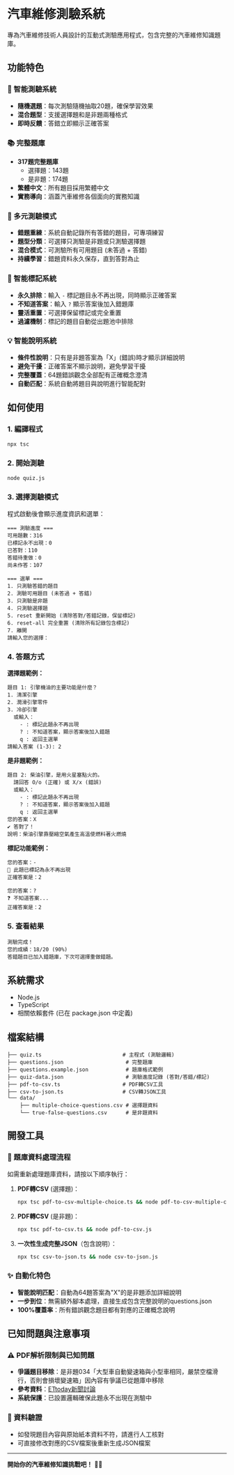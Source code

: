 # 汽車維修測驗系統

專為汽車維修技術人員設計的互動式測驗應用程式，包含完整的汽車維修知識題庫。

## 功能特色

### 🎯 智能測驗系統
- **隨機選題**：每次測驗隨機抽取20題，確保學習效果
- **混合題型**：支援選擇題和是非題兩種格式
- **即時反饋**：答錯立即顯示正確答案

### 📚 完整題庫
- **317題完整題庫**
  - 選擇題：143題
  - 是非題：174題
- **繁體中文**：所有題目採用繁體中文
- **實務導向**：涵蓋汽車維修各個面向的實務知識

### 🔄 多元測驗模式
- **錯題重練**：系統自動記錄所有答錯的題目，可專項練習
- **題型分類**：可選擇只測驗是非題或只測驗選擇題
- **混合模式**：可測驗所有可用題目 (未答過 + 答錯)
- **持續學習**：錯題資料永久保存，直到答對為止

### 📌 智能標記系統
- **永久排除**：輸入 `-` 標記題目永不再出現，同時顯示正確答案
- **不知道答案**：輸入 `?` 顯示答案後加入錯題庫
- **靈活重置**：可選擇保留標記或完全重置
- **過濾機制**：標記的題目自動從出題池中排除

### 💡 智能說明系統
- **條件性說明**：只有是非題答案為「X」(錯誤)時才顯示詳細說明
- **避免干擾**：正確答案不顯示說明，避免學習干擾
- **完整覆蓋**：64題錯誤觀念全部配有正確概念澄清
- **自動匹配**：系統自動將題目與說明進行智能配對

## 如何使用

### 1. 編譯程式
```bash
npx tsc
```

### 2. 開始測驗
```bash
node quiz.js
```

### 3. 選擇測驗模式
程式啟動後會顯示進度資訊和選單：
```
=== 測驗進度 ===
可用題數：316
已標記永不出現：0
已答對：110
答錯待重做：0
尚未作答：107

=== 選單 ===
1. 只測驗答錯的題目
2. 測驗可用題目 (未答過 + 答錯)
3. 只測驗是非題
4. 只測驗選擇題
5. reset 重新開始 (清除答對/答錯記錄，保留標記)
6. reset-all 完全重置 (清除所有記錄包含標記)
7. 離開
請輸入您的選擇：
```

### 4. 答題方式

**選擇題範例：**
```
題目 1: 引擎機油的主要功能是什麼？
1. 清潔引擎
2. 潤滑引擎零件
3. 冷卻引擎
  或輸入：
    - : 標記此題永不再出現
    ? : 不知道答案，顯示答案後加入錯題
    q : 返回主選單
請輸入答案 (1-3): 2
```

**是非題範例：**
```
題目 2: 柴油引擎，是用火星塞點火的。
  請回答 O/o (正確) 或 X/x (錯誤)
  或輸入：
    - : 標記此題永不再出現
    ? : 不知道答案，顯示答案後加入錯題
    q : 返回主選單
您的答案：X
✔ 答對了！
說明：柴油引擎靠壓縮空氣產生高溫使燃料著火燃燒
```

**標記功能範例：**
```
您的答案：-
📝 此題已標記為永不再出現
正確答案是：2

您的答案：?
❓ 不知道答案...
正確答案是：2
```

### 5. 查看結果
```
測驗完成！
您的成績：18/20 (90%)
答錯題目已加入錯題庫，下次可選擇重做錯題。
```

## 系統需求

- Node.js
- TypeScript
- 相關依賴套件 (已在 package.json 中定義)

## 檔案結構

```
├── quiz.ts                          # 主程式 (測驗邏輯)
├── questions.json                    # 完整題庫
├── questions.example.json            # 題庫格式範例
├── quiz-data.json                    # 測驗進度記錄 (答對/答錯/標記)
├── pdf-to-csv.ts                    # PDF轉CSV工具
├── csv-to-json.ts                   # CSV轉JSON工具
└── data/
    ├── multiple-choice-questions.csv # 選擇題資料
    └── true-false-questions.csv      # 是非題資料
```

## 開發工具

### 🔄 題庫資料處理流程

如需重新處理題庫資料，請按以下順序執行：

1. **PDF轉CSV** (選擇題)：
   ```bash
   npx tsc pdf-to-csv-multiple-choice.ts && node pdf-to-csv-multiple-choice.js
   ```

2. **PDF轉CSV** (是非題)：
   ```bash
   npx tsc pdf-to-csv.ts && node pdf-to-csv.js
   ```

3. **一次性生成完整JSON**（包含說明）：
   ```bash
   npx tsc csv-to-json.ts && node csv-to-json.js
   ```

### ✨ 自動化特色

- **智能說明匹配**：自動為64題答案為"X"的是非題添加詳細說明
- **一步到位**：無需額外腳本處理，直接生成包含完整說明的questions.json
- **100%覆蓋率**：所有錯誤觀念題目都有對應的正確概念說明

## 已知問題與注意事項

### ⚠️ PDF解析限制與已知問題
- **爭議題目移除**：是非題034「大型車自動變速箱與小型車相同，嚴禁空檔滑行，否則會損壞變速箱」因內容有爭議已從題庫中移除
- **參考資料**：[ETtoday新聞討論](https://speed.ettoday.net/news/2010943)
- **系統保護**：已設置邏輯確保此題永不出現在測驗中

### 📝 資料驗證
- 如發現題目內容與原始紙本資料不符，請進行人工核對
- 可直接修改對應的CSV檔案後重新生成JSON檔案

---

**開始你的汽車維修知識挑戰吧！** 🚗✨
